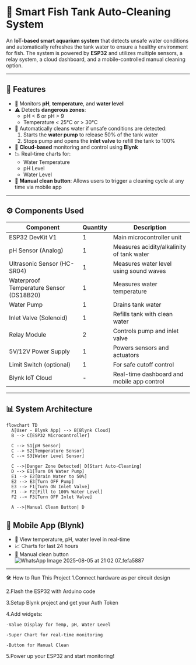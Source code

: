 # 🐠 Smart Fish Tank Auto-Cleaning System

An **IoT-based smart aquarium system** that detects unsafe water conditions and automatically refreshes the tank water to ensure a healthy environment for fish. The system is powered by **ESP32** and utilizes multiple sensors, a relay system, a cloud dashboard, and a mobile-controlled manual cleaning option.

---

## 🚀 Features

- 🔬 Monitors **pH**, **temperature**, and **water level**
- ⚠️ Detects **dangerous zones**:
  - pH < 6 or pH > 9
  - Temperature < 25°C or > 30°C
- 🔄 Automatically cleans water if unsafe conditions are detected:
  1. Starts the **water pump** to release 50% of the tank water
  2. Stops pump and opens the **inlet valve** to refill the tank to 100%
- 📲 **Cloud-based** monitoring and control using **Blynk**
- 📉 Real-time charts for:
  - Water Temperature
  - pH Level
  - Water Level
- 🧼 **Manual clean button**: Allows users to trigger a cleaning cycle at any time via mobile app

---

## ⚙️ Components Used

| Component              | Quantity | Description                                  |
|------------------------|----------|----------------------------------------------|
| ESP32 DevKit V1        | 1        | Main microcontroller unit                    |
| pH Sensor (Analog)     | 1        | Measures acidity/alkalinity of tank water    |
| Ultrasonic Sensor (HC-SR04) | 1  | Measures water level using sound waves       |
| Waterproof Temperature Sensor (DS18B20) | 1 | Measures water temperature       |
| Water Pump             | 1        | Drains tank water                            |
| Inlet Valve (Solenoid) | 1        | Refills tank with clean water                |
| Relay Module           | 2        | Controls pump and inlet valve                |
| 5V/12V Power Supply    | 1        | Powers sensors and actuators                 |
| Limit Switch (optional)| 1        | For safe cutoff control                      |
| Blynk IoT Cloud        | -        | Real-time dashboard and mobile app control   |

---
## 📊 System Architecture

```mermaid
flowchart TD
  A[User - Blynk App] --> B[Blynk Cloud]
  B --> C[ESP32 Microcontroller]

  C --> S1[pH Sensor]
  C --> S2[Temperature Sensor]
  C --> S3[Water Level Sensor]

  C -->|Danger Zone Detected| D[Start Auto-Cleaning]
  D --> E1[Turn ON Water Pump]
  E1 --> E2[Drain Water to 50%]
  E2 --> E3[Turn OFF Pump]
  E3 --> F1[Turn ON Inlet Valve]
  F1 --> F2[Fill to 100% Water Level]
  F2 --> F3[Turn OFF Inlet Valve]

  A -->|Manual Clean Button| D
```

## 📱 Mobile App (Blynk)

- 📍 View temperature, pH, water level in real-time
- 📈 Charts for last 24 hours
- 🔘 Manual clean button 
![WhatsApp Image 2025-08-05 at 21 02 07_fefa5887](https://github.com/user-attachments/assets/324e9205-1493-4e00-b8d2-71fa808bb431)
---


🛠️ How to Run This Project
1.Connect hardware as per circuit design  

2.Flash the ESP32 with Arduino code  

3.Setup Blynk project and get your Auth Token

4.Add widgets:

    -Value Display for Temp, pH, Water Level

    -Super Chart for real-time monitoring

    -Button for Manual Clean

5.Power up your ESP32 and start monitoring!
